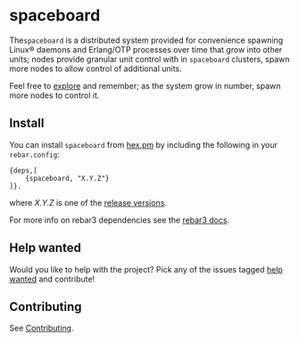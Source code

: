 # spaceboard

The`spaceboard` is a distributed system provided for convenience spawning Linux® daemons and Erlang/OTP processes over time that grow into other units; nodes provide granular unit control with in `spaceboard` clusters, spawn more nodes to allow control of additional units.

Feel free to [explore](https://github.com/spacebeam) and remember; as the system grow in number, spawn more nodes to control it.

## Install

You can install `spaceboard` from [hex.pm](https://hex.pm/packages/spaceboard) by including the following in your `rebar.config`:

```
{deps,[
	{spaceboard, "X.Y.Z"}
]}.
```
where _X.Y.Z_ is one of the [release versions](https://github.com/spacebeam/spaceboard/releases).

For more info on rebar3 dependencies see the [rebar3 docs](http://www.rebar3.org/docs/dependencies).

## Help wanted

Would you like to help with the project? Pick any of the issues tagged [help wanted](https://github.com/spacebeam/spaceboard/labels/help%20wanted) and contribute!

## Contributing

See  [Contributing](CONTRIBUTING.md).
